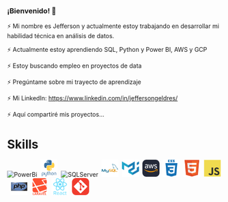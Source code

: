 ### ¡Bienvenido! 👋

 ⚡ Mi nombre es Jefferson y actualmente estoy trabajando en desarrollar mi habilidad técnica en análisis de datos.

 ⚡ Actualmente estoy aprendiendo SQL, Python y Power BI, AWS y GCP

 ⚡ Estoy buscando empleo en proyectos de data

 ⚡ Pregúntame sobre mi trayecto de aprendizaje

 ⚡ Mi LinkedIn: https://www.linkedin.com/in/jeffersongeldres/

 ⚡ Aquí compartiré mis proyectos...
 
 
# Skills
<div>
  <img src="https://github.com/marclelijveld/Power-BI-Icons/blob/main/SVG/Power-BI.svg" title="PowerBi" alt="PowerBi" width="40" height="40"/>&nbsp;
  <img src="https://github.com/devicons/devicon/blob/master/icons/python/python-original-wordmark.svg" title="Python" alt="Python" width="40" height="40"/>&nbsp;
  <img src="https://i.postimg.cc/3wG7LGhM/21-215460-microsoft-sql-server-logo-png-microsoft-sql-server.png" title="SQLServer" alt="SQLServer" width="40" height="40"/>&nbsp;
  <img src="https://github.com/devicons/devicon/blob/master/icons/mysql/mysql-original-wordmark.svg" title="MySQL"  alt="MySQL" width="40" height="40"/>&nbsp;
  <img src="https://github.com/devicons/devicon/blob/master/icons/materialui/materialui-original.svg" title="Material UI" alt="Material UI" width="40" height="40"/>&nbsp;
  <img src="https://github.com/tandpfun/skill-icons/blob/main/icons/AWS-Dark.svg" title="AWS" alt="AWS " width="40" height="40"/>&nbsp;
  <img src="https://github.com/devicons/devicon/blob/master/icons/css3/css3-plain-wordmark.svg"  title="CSS3" alt="CSS" width="40" height="40"/>&nbsp;
  <img src="https://github.com/devicons/devicon/blob/master/icons/html5/html5-original.svg" title="HTML5" alt="HTML" width="40" height="40"/>&nbsp;
  <img src="https://github.com/devicons/devicon/blob/master/icons/javascript/javascript-original.svg" title="JavaScript" alt="JavaScript" width="40" height="40"/>&nbsp;
  <img src="https://github.com/devicons/devicon/blob/master/icons/php/php-original.svg" title="php" alt="php" width="40" height="40"/>&nbsp;
  <img src="https://github.com/devicons/devicon/blob/master/icons/laravel/laravel-plain-wordmark.svg" title="laravel" alt="laravel" width="40" height="40"/>&nbsp;
 <img src="https://github.com/devicons/devicon/blob/master/icons/react/react-original-wordmark.svg" title="react" alt="react" width="40" height="40"/>&nbsp;
  <img src="https://github.com/tandpfun/skill-icons/blob/main/icons/Git.svg" title="Git"  alt="Git" width="40" height="40"/>&nbsp;
</div>
